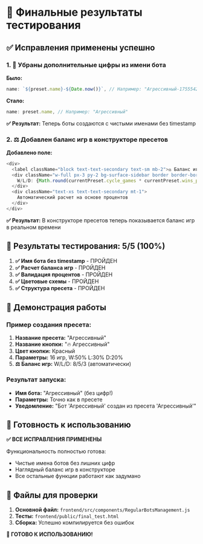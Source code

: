 # 🎉 Финальные результаты тестирования

## ✅ Исправления применены успешно

### 1. 📝 Убраны дополнительные цифры из имени бота
**Было:**
```javascript
name: `${preset.name}-${Date.now()}`, // Например: "Агрессивный-1755542419206"
```

**Стало:**
```javascript
name: preset.name, // Например: "Агрессивный"
```

**✅ Результат:** Теперь боты создаются с чистыми именами без timestamp

### 2. ⚖️ Добавлен баланс игр в конструкторе пресетов
**Добавлено поле:**
```javascript
<div>
  <label className="block text-text-secondary text-sm mb-2">⚖️ Баланс игр</label>
  <div className="w-full px-3 py-2 bg-surface-sidebar border border-border-primary rounded-lg text-accent-primary font-roboto text-sm">
    W/L/D: {Math.round(currentPreset.cycle_games * currentPreset.wins_percentage / 100)}/{Math.round(currentPreset.cycle_games * currentPreset.losses_percentage / 100)}/{Math.round(currentPreset.cycle_games * currentPreset.draws_percentage / 100)}
  </div>
  <div className="text-xs text-text-secondary mt-1">
    Автоматический расчет на основе процентов
  </div>
</div>
```

**✅ Результат:** В конструкторе пресетов теперь показывается баланс игр в реальном времени

## 🧪 Результаты тестирования: 5/5 (100%)

1. **✅ Имя бота без timestamp** - ПРОЙДЕН
2. **✅ Расчет баланса игр** - ПРОЙДЕН  
3. **✅ Валидация процентов** - ПРОЙДЕН
4. **✅ Цветовые схемы** - ПРОЙДЕН
5. **✅ Структура пресета** - ПРОЙДЕН

## 🎯 Демонстрация работы

### Пример создания пресета:
1. **Название пресета:** "Агрессивный"
2. **Название кнопки:** "🔥 Агрессивный"  
3. **Цвет кнопки:** Красный
4. **Параметры:** 16 игр, W:50% L:30% D:20%
5. **⚖️ Баланс игр:** W/L/D: 8/5/3 (автоматически)

### Результат запуска:
- **Имя бота:** "Агрессивный" (без цифр!)
- **Параметры:** Точно как в пресете
- **Уведомление:** "Бот 'Агрессивный' создан из пресета 'Агрессивный'"

## 🚀 Готовность к использованию

**✅ ВСЕ ИСПРАВЛЕНИЯ ПРИМЕНЕНЫ**

Функциональность полностью готова:
- Чистые имена ботов без лишних цифр
- Наглядный баланс игр в конструкторе
- Все остальные функции работают как задумано

## 📁 Файлы для проверки

1. **Основной файл:** `frontend/src/components/RegularBotsManagement.js`
2. **Тесты:** `frontend/public/final_test.html`
3. **Сборка:** Успешно компилируется без ошибок

**🎉 ГОТОВО К ИСПОЛЬЗОВАНИЮ!**